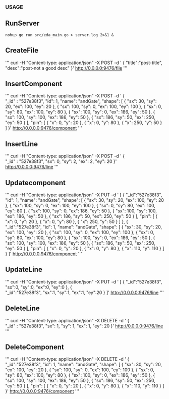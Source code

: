 
### USAGE

## RunServer
```
nohup go run src/eda_main.go > server.log 2>&1 &
```

## CreateFile
''' 
curl -H "Content-type: application/json" -X POST -d  '
    {
        "title":"post-title",
        "desc":"post-not a good desc"
    }' http://0.0.0.0:9476/file
'''

## InsertComponent
'''
curl -H "Content-type: application/json" -X POST -d '
    {   
        "_id" : "527e38f3",
        "id": 1,
        "name": "andGate",
        "shape": [
          { "sx": 30, "sy": 20, "ex": 100, "ey": 20 },
          { "sx": 100, "sy": 0, "ex": 100, "ey": 100 },
          { "sx": 0, "sy": 80, "ex": 100, "ey": 80 },
          { "sx": 100, "sy": 0, "ex": 186, "ey": 50 },
          { "sx": 100, "sy": 100, "ex": 186, "ey": 50 },
          { "sx": 186, "sy": 50, "ex": 250, "ey": 50 }
        ],
        "pin": [ 
          { "x": 0, "y": 20 }, 
          { "x": 0, "y": 80 }, 
          { "x": 250, "y": 50 } 
        ]
    }' http://0.0.0.0:9476/component
'''

## InsertLine
'''
curl -H "Content-type: application/json" -X POST -d '
    {   
        "_id" : "527e38f3",
        "sx": 0, 
        "sy": 2, 
        "ex": 2, 
        "ey": 20 
    }' http://0.0.0.0:9476/line
'''

## Updatecomponent
'''
curl -H "Content-type: application/json" -X PUT -d '
    [
        {
            "_id":"527e38f3",
             "id": 1,
            "name": "andGate",
            "shape": [
            { "sx": 30, "sy": 20, "ex": 100, "ey": 20 },
            { "sx": 100, "sy": 0, "ex": 100, "ey": 100 },
            { "sx": 0, "sy": 80, "ex": 100, "ey": 80 },
            { "sx": 100, "sy": 0, "ex": 186, "ey": 50 },
            { "sx": 100, "sy": 100, "ex": 186, "ey": 50 },
            { "sx": 186, "sy": 50, "ex": 250, "ey": 50 }
            ],
            "pin": [ 
            { "x": 0, "y": 20 }, 
            { "x": 0, "y": 80 }, 
            { "x": 250, "y": 50 } 
            ]
        },
        {  
            "_id":"527e38f3",
             "id": 1,
            "name": "andGate",
            "shape": [
                { "sx": 30, "sy": 20, "ex": 100, "ey": 20 },
                { "sx": 100, "sy": 0, "ex": 100, "ey": 100 },
                { "sx": 0, "sy": 80, "ex": 100, "ey": 80 },
                { "sx": 100, "sy": 0, "ex": 186, "ey": 50 },
                { "sx": 100, "sy": 100, "ex": 186, "ey": 50 },
                { "sx": 186, "sy": 50, "ex": 250, "ey": 50 }
            ],
            "pin": [ 
                { "x": 0, "y": 20 }, 
                { "x": 0, "y": 80 }, 
                { "x": 110, "y": 110 } 
            ]
        }
    ]' http://0.0.0.0:9476/component
'''

## UpdateLine
'''
curl -H "Content-type: application/json" -X PUT -d '
    [
        {
            "_id":"527e38f3",
            "sx":0, 
            "sy":0, 
            "ex":0, 
            "ey":0
        },
        {  
            "_id":"527e38f3",
            "sx":1, 
            "sy":1, 
            "ex":1, 
            "ey":20
        }
    ]' http://0.0.0.0:9476/line
'''

## DeleteLine
'''
curl -H "Content-type: application/json" -X DELETE -d '
    {   
        "_id" : "527e38f3",
        "sx": 1, 
        "sy": 1, 
        "ex": 1, 
        "ey": 20 
    }' http://0.0.0.0:9476/line
'''

## DeleteComponent
'''
curl -H "Content-type: application/json" -X DELETE -d '
    {  
        "_id":"527e38f3",
        "id": 1,
        "name": "andGate",
        "shape": [
            { "sx": 30, "sy": 20, "ex": 100, "ey": 20 },
            { "sx": 100, "sy": 0, "ex": 100, "ey": 100 },
            { "sx": 0, "sy": 80, "ex": 100, "ey": 80 },
            { "sx": 100, "sy": 0, "ex": 186, "ey": 50 },
            { "sx": 100, "sy": 100, "ex": 186, "ey": 50 },
            { "sx": 186, "sy": 50, "ex": 250, "ey": 50 }
        ],
        "pin": [ 
            { "x": 0, "y": 20 }, 
            { "x": 0, "y": 80 }, 
            { "x": 110, "y": 110 } 
        ]
    }' http://0.0.0.0:9476/component
'''